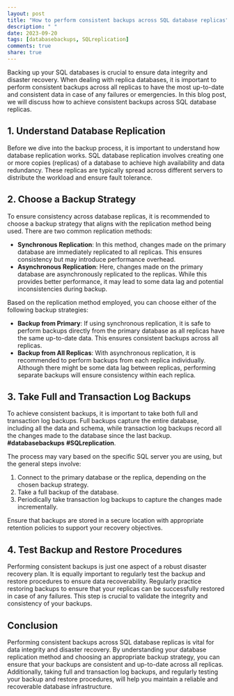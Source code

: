 ```yaml
---
layout: post
title: "How to perform consistent backups across SQL database replicas"
description: " "
date: 2023-09-20
tags: [databasebackups, SQLreplication]
comments: true
share: true
---
```


Backing up your SQL databases is crucial to ensure data integrity and disaster recovery. When dealing with replica databases, it is important to perform consistent backups across all replicas to have the most up-to-date and consistent data in case of any failures or emergencies. In this blog post, we will discuss how to achieve consistent backups across SQL database replicas.

## 1. Understand Database Replication

Before we dive into the backup process, it is important to understand how database replication works. SQL database replication involves creating one or more copies (replicas) of a database to achieve high availability and data redundancy. These replicas are typically spread across different servers to distribute the workload and ensure fault tolerance.

## 2. Choose a Backup Strategy

To ensure consistency across database replicas, it is recommended to choose a backup strategy that aligns with the replication method being used. There are two common replication methods:

- **Synchronous Replication**: In this method, changes made on the primary database are immediately replicated to all replicas. This ensures consistency but may introduce performance overhead.
- **Asynchronous Replication**: Here, changes made on the primary database are asynchronously replicated to the replicas. While this provides better performance, it may lead to some data lag and potential inconsistencies during backup.

Based on the replication method employed, you can choose either of the following backup strategies:

- **Backup from Primary**: If using synchronous replication, it is safe to perform backups directly from the primary database as all replicas have the same up-to-date data. This ensures consistent backups across all replicas.
- **Backup from All Replicas**: With asynchronous replication, it is recommended to perform backups from each replica individually. Although there might be some data lag between replicas, performing separate backups will ensure consistency within each replica.

## 3. Take Full and Transaction Log Backups

To achieve consistent backups, it is important to take both full and transaction log backups. Full backups capture the entire database, including all the data and schema, while transaction log backups record all the changes made to the database since the last backup. **#databasebackups** **#SQLreplication**.

The process may vary based on the specific SQL server you are using, but the general steps involve:

1. Connect to the primary database or the replica, depending on the chosen backup strategy.
2. Take a full backup of the database.
3. Periodically take transaction log backups to capture the changes made incrementally.

Ensure that backups are stored in a secure location with appropriate retention policies to support your recovery objectives.

## 4. Test Backup and Restore Procedures

Performing consistent backups is just one aspect of a robust disaster recovery plan. It is equally important to regularly test the backup and restore procedures to ensure data recoverability. Regularly practice restoring backups to ensure that your replicas can be successfully restored in case of any failures. This step is crucial to validate the integrity and consistency of your backups.

## Conclusion

Performing consistent backups across SQL database replicas is vital for data integrity and disaster recovery. By understanding your database replication method and choosing an appropriate backup strategy, you can ensure that your backups are consistent and up-to-date across all replicas. Additionally, taking full and transaction log backups, and regularly testing your backup and restore procedures, will help you maintain a reliable and recoverable database infrastructure.